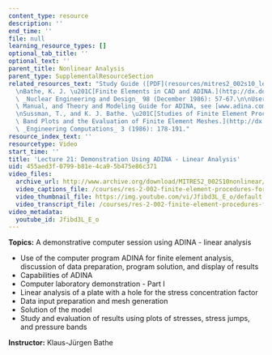 ```yaml
---
content_type: resource
description: ''
end_time: ''
file: null
learning_resource_types: []
optional_tab_title: ''
optional_text: ''
parent_title: Nonlinear Analysis
parent_type: SupplementalResourceSection
related_resources_text: "Study Guide ([PDF](resources/mitres2_002s10_lec21))\n\n**References**\n\
  \nBathe, K. J. \u201C[Finite Elements in CAD and ADINA.](http://dx.doi.org/10.1016/0029-5493(86)90120-2)\u201D\
  \ _Nuclear Engineering and Design_ 98 (December 1986): 57-67.\n\nUser Manuals, Verification\
  \ Manual, and Theory and Modeling Guide for ADINA, see [www.adina.com](http://www.adina.com)\n\
  \nSussman, T., and K. J. Bathe. \u201C[Studies of Finite Element Procedures: Stress\
  \ Band Plots and the Evaluation of Finite Element Meshes.](http://dx.doi.org/10.1108/eb023655)\u201D\
  \ _Engineering Computations_ 3 (1986): 178-191."
resource_index_text: ''
resourcetype: Video
start_time: ''
title: 'Lecture 21: Demonstration Using ADINA - Linear Analysis'
uid: 455aed3f-0799-b81e-4ca9-5b475e86c371
video_files:
  archive_url: http://www.archive.org/download/MITRES2_002S10nonlinear/MITRES2_002S10nonlinear_lec21_300k.mp4
  video_captions_file: /courses/res-2-002-finite-element-procedures-for-solids-and-structures-spring-2010/fd4391ebe02150dda8dba69a2807d37f_Jfibd3L_E_o.vtt
  video_thumbnail_file: https://img.youtube.com/vi/Jfibd3L_E_o/default.jpg
  video_transcript_file: /courses/res-2-002-finite-element-procedures-for-solids-and-structures-spring-2010/1e77d929b5d7303007b825442f3f3e33_Jfibd3L_E_o.pdf
video_metadata:
  youtube_id: Jfibd3L_E_o
---
```


**Topics:** A demonstrative computer session using ADINA - linear analysis

*   Use of the computer program ADINA for finite element analysis, discussion of data preparation, program solution, and display of results
*   Capabilities of ADINA
*   Computer laboratory demonstration - Part I
*   Linear analysis of a plate with a hole for the stress concentration factor
*   Data input preparation and mesh generation
*   Solution of the model
*   Study and evaluation of results using plots of stresses, stress jumps, and pressure bands

**Instructor:** Klaus-Jürgen Bathe